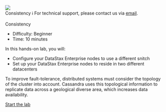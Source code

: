 <!-- TOP -->
<div class="top">
  <img class="scenario-academy-logo" src="https://datastax-academy.github.io/katapod-shared-assets/images/ds-academy-2023.svg" />
  <div class="scenario-title-section">
    <span class="scenario-title">Consistency</span>
    <span class="scenario-subtitle">ℹ️ For technical support, please contact us via <a href="mailto:academy@datastax.com">email</a>.</span>
  </div>
</div>

<!-- CONTENT -->
<main>
  <br/>
  <div class="container px-4 py-2">
    <div class="row g-4 py-2 row-cols-1 row-cols-lg-1">
      <div class="feature col div-choice">
        <div class="scenario-description">Consistency</div>
          <ul>
            <li><span class="scenario-description-attribute">Difficulty</span>: Beginner</li>
            <li><span class="scenario-description-attribute">Time</span>: 10 minutes</li>
          </ul>
          <div class="scenario-objectives">In this hands-on lab, you will:</div>
            <ul>
              <li><span class="scenario-objective">Configure your DataStax Enterprise nodes to use a different snitch</span></li>
              <li><span class="scenario-objective">Set up your DataStax Enterprise nodes to reside in two different datacenters</span></li>
            </ul>
            <p>
              To improve fault-tolerance, distributed systems must consider the topology of the cluster into account. Cassandra uses this topological information to replicate data across a geological diverse area, which increases data availability.
            </p>
          </div>  
          <a href='command:katapod.loadPage?[{"step":"step1"}]' class="btn btn-primary btn-cassandra">
            Start the lab
          </a>
         </div>
      </div>
    </div>
  </div>
</main>